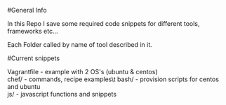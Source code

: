 #General Info

In this Repo I save some required code snippets for different tools, frameworks etc...

Each Folder called by name of tool described in it.


#Current snippets

Vagrantfile - example with 2 OS's (ubuntu & centos) \
chef/ - commands, recipe examples\t
bash/ - provision scripts for centos and ubuntu \
js/   - javascript functions and snippets 

